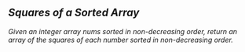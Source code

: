 ## **_Squares of a Sorted Array_**

_Given an integer array nums sorted in non-decreasing order, return an array of the squares of each number sorted in non-decreasing order._